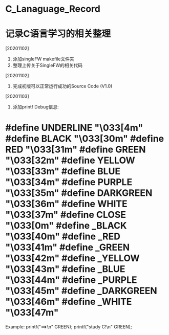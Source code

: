 # C_Lanaguage_Record
记录C语言学习的相关整理
================================================================================

[20201102]
1. 添加singleFW makefile文件夹
2. 整理上传关于SingleFW的相关代码

[20201102]
1. 完成初版可以正常运行成功的Source Code (V1.0)

[20201103]
1. 添加printf Debug信息:

#define UNDERLINE              "\033[4m"
#define BLACK                  "\033[30m"
#define RED                    "\033[31m"
#define GREEN                  "\033[32m"
#define YELLOW                 "\033[33m"
#define BLUE                   "\033[34m"
#define PURPLE                 "\033[35m"
#define DARKGREEN              "\033[36m"
#define WHITE                  "\033[37m"
#define CLOSE                  "\033[0m"
#define _BLACK                 "\033[40m"
#define _RED                   "\033[41m"
#define _GREEN                 "\033[42m"
#define _YELLOW                "\033[43m"
#define _BLUE                  "\033[44m"
#define _PURPLE                "\033[45m"
#define _DARKGREEN             "\033[46m"
#define _WHITE                 "\033[47m"
============
Example:
printf("==>\n" GREEN);
printf("study C!\n" GREEN);
